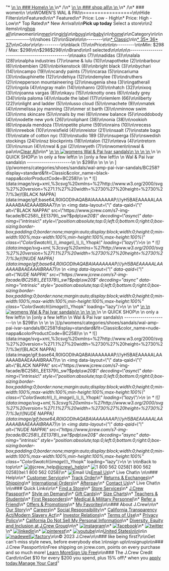 "*   [\n    \n    ### Home\n    \n    ](/)\n*   /\n*   [\n    \n    ### shop all\n    \n    ](/all)\n*   /\n*   ### women\n    \n\nWOMEN'S WAL & PAI\n=================\n\nHide Filters\n\nFeatured\n\n*   Featured\n*   Price: Low - High\n*   Price: High - Low\n*   Top Rated\n*   New Arrival\n\n**Pick up today** Select a store\n\n2 items\n\n[shop all](/all/?crawl=no)\n\nwomen\n\n[men](/all/mens?crawl=no)\n\n[girls](/all/girls?crawl=no)\n\n[boys](/all/boys?crawl=no)\n\n[baby](/all/baby?crawl=no)\n\n[home](/all/home?crawl=no)\n\nCategory\n\n\n------------\n\n[](/all/womens?sub-categories=womens-shopall-shoes&brand=WAL%20%26%20PAI&crawl=no)shoes (2)\n\nSize\n\n\n--------\n\n[*   Classic](/all/womens?brand=WAL%20%26%20PAI&crawl=no&fit=Classic)\n\n[*   35](/all/womens?brand=WAL%20%26%20PAI&crawl=no&size=35)[*   36](/all/womens?brand=WAL%20%26%20PAI&crawl=no&size=36)[*   37](/all/womens?brand=WAL%20%26%20PAI&crawl=no&size=37)\n\nColor\n\n\n---------\n\n[](/all/womens?brand=WAL%20%26%20PAI&crawl=no&l_color=root-black)black (1)\n\nPrice\n\n\n---------\n\nMin: $298 / Max: $298\n\n$298$298\n\nBrand\n\n1 selected[](/all/womens?crawl=no)\n\n\n\n\n-----------------------------------------------\n\n[](/all/womens?brand=AAKS,WAL%20%26%20PAI&crawl=no)aaks (7)\n\n[](/all/womens?brand=ADIDAS,WAL%20%26%20PAI&crawl=no)adidas (3)\n\n[](/all/womens?brand=ALALA,WAL%20%26%20PAI&crawl=no)alala (28)\n\n[](/all/womens?brand=ALPHA%20INDUSTRIES,WAL%20%26%20PAI&crawl=no)alpha industries (7)\n\n[](/all/womens?brand=AME%20%26%20LULU,WAL%20%26%20PAI&crawl=no)ame & lulu (10)\n\n[](/all/womens?brand=APOTHEKE,WAL%20%26%20PAI&crawl=no)apotheke (2)\n\n[](/all/womens?brand=BARBOUR,WAL%20%26%20PAI&crawl=no)barbour (6)\n\n[](/all/womens?brand=BEMBIEN,WAL%20%26%20PAI&crawl=no)bembien (26)\n\n[](/all/womens?brand=Birkenstock,WAL%20%26%20PAI&crawl=no)birkenstock (8)\n\n[](/all/womens?brand=BRIGHT%20BLACK,WAL%20%26%20PAI&crawl=no)bright black (3)\n\n[](/all/womens?brand=BYCHARI,WAL%20%26%20PAI&crawl=no)bychari (14)\n\n[](/all/womens?brand=CAMPO,WAL%20%26%20PAI&crawl=no)campo (19)\n\n[](/all/womens?brand=CANDY%20PAINTS,WAL%20%26%20PAI&crawl=no)candy paints (7)\n\n[](/all/womens?brand=CARAA,WAL%20%26%20PAI&crawl=no)caraa (5)\n\n[](/all/womens?brand=CARIUMA,WAL%20%26%20PAI&crawl=no)cariuma (3)\n\n[](/all/womens?brand=DAUPHINETTE,WAL%20%26%20PAI&crawl=no)dauphinette (12)\n\n[](/all/womens?brand=DEHIYA,WAL%20%26%20PAI&crawl=no)dehiya (12)\n\n[](/all/womens?brand=DEMYLEE,WAL%20%26%20PAI&crawl=no)demylee (1)\n\n[](/all/womens?brand=DRUTHERS,WAL%20%26%20PAI&crawl=no)druthers (2)\n\n[](/all/womens?brand=EPPERSON%20MOUNTAINEERING,WAL%20%26%20PAI&crawl=no)epperson mountaineering (2)\n\n[](/all/womens?brand=EUGENIA%20SHEA,WAL%20%26%20PAI&crawl=no)eugenia shea (3)\n\n[](/all/womens?brand=GATHERALL,WAL%20%26%20PAI&crawl=no)gatherall (2)\n\n[](/all/womens?brand=GOLA,WAL%20%26%20PAI&crawl=no)gola (4)\n\n[](/all/womens?brand=GRAY%20MALIN,WAL%20%26%20PAI&crawl=no)gray malin (14)\n\n[](/all/womens?brand=HANRO,WAL%20%26%20PAI&crawl=no)hanro (20)\n\n[](/all/womens?brand=HATCH,WAL%20%26%20PAI&crawl=no)hatch (32)\n\n[](/all/womens?brand=IXOQ,WAL%20%26%20PAI&crawl=no)ixoq (3)\n\n[](/all/womens?brand=JOANNA%20VARGAS,WAL%20%26%20PAI&crawl=no)joanna vargas (8)\n\n[](/all/womens?brand=KAYU,WAL%20%26%20PAI&crawl=no)kayu (15)\n\n[](/all/womens?brand=KNOTTY%20ONES,WAL%20%26%20PAI&crawl=no)knotty ones (6)\n\n[](/all/womens?brand=LADY%20GREY,WAL%20%26%20PAI&crawl=no)lady grey (34)\n\n[](/all/womens?brand=LA%20PALOMA,WAL%20%26%20PAI&crawl=no)la paloma (4)\n\n[](/all/womens?brand=LAUDE%20THE%20LABEL,WAL%20%26%20PAI&crawl=no)laude the label (17)\n\n[](/all/womens?brand=LEMLEM,WAL%20%26%20PAI&crawl=no)lemlem (66)\n\n[](/all/womens?brand=LIBERTY,WAL%20%26%20PAI&crawl=no)liberty (22)\n\n[](/all/womens?brand=LIGHT%20AND%20LADDER,WAL%20%26%20PAI&crawl=no)light and ladder (5)\n\n[](/all/womens?brand=LUSSO%20CLOUD,WAL%20%26%20PAI&crawl=no)lusso cloud (5)\n\n[](/all/womens?brand=MACHETE,WAL%20%26%20PAI&crawl=no)machete (9)\n\n[](/all/womens?brand=MATEK,WAL%20%26%20PAI&crawl=no)matek (4)\n\n[](/all/womens?brand=MELISSA%20JOY%20MANNING,WAL%20%26%20PAI&crawl=no)melissa joy manning (3)\n\n[](/all/womens?brand=MER%20ST%20BARTH,WAL%20%26%20PAI&crawl=no)mer st barth (3)\n\n[](/all/womens?brand=MINNOW%20SWIM,WAL%20%26%20PAI&crawl=no)minnow swim (3)\n\n[](/all/womens?brand=MS%20SKINCARE,WAL%20%26%20PAI&crawl=no)ms skincare (5)\n\n[](/all/womens?brand=NAILS%20BY%20MEI,WAL%20%26%20PAI&crawl=no)nails by mei (6)\n\n[](/all/womens?brand=NEW%20BALANCE,WAL%20%26%20PAI&crawl=no)new balance (5)\n\n[](/all/womens?brand=ODDOBODY,WAL%20%26%20PAI&crawl=no)oddobody (4)\n\n[](/all/womens?brand=ODETTE%20NEW%20YORK,WAL%20%26%20PAI&crawl=no)odette new york (26)\n\n[](/all/womens?brand=OLIPHANT,WAL%20%26%20PAI&crawl=no)oliphant (38)\n\n[](/all/womens?brand=ONIA,WAL%20%26%20PAI&crawl=no)onia (38)\n\n[](/all/womens?brand=OOKIOH,WAL%20%26%20PAI&crawl=no)ookioh (6)\n\n[](/all/womens?brand=PAULA%20MENDOZA,WAL%20%26%20PAI&crawl=no)paula mendoza (1)\n\n[](/all/womens?brand=PETITE%20PLUME,WAL%20%26%20PAI&crawl=no)petite plume (59)\n\n[](/all/womens?brand=RAINS,WAL%20%26%20PAI&crawl=no)rains (10)\n\n[](/all/womens?brand=RECESS,WAL%20%26%20PAI&crawl=no)recess (8)\n\n[](/all/womens?brand=REEBOK,WAL%20%26%20PAI&crawl=no)reebok (10)\n\n[](/all/womens?brand=REISFIELD,WAL%20%26%20PAI&crawl=no)reisfield (4)\n\n[](/all/womens?brand=REISTOR,WAL%20%26%20PAI&crawl=no)reistor (21)\n\n[](/all/womens?brand=SAALT,WAL%20%26%20PAI&crawl=no)saalt (7)\n\n[](/all/womens?brand=STATE%20BAGS,WAL%20%26%20PAI&crawl=no)state bags (1)\n\n[](/all/womens?brand=STATE%20OF%20COTTON%20NYC,WAL%20%26%20PAI&crawl=no)state of cotton nyc (13)\n\n[](/all/womens?brand=STUDIO%20189,WAL%20%26%20PAI&crawl=no)studio 189 (3)\n\n[](/all/womens?brand=SUPERGA,WAL%20%26%20PAI&crawl=no)superga (5)\n\n[](/all/womens?brand=SWEDISH%20STOCKINGS,WAL%20%26%20PAI&crawl=no)swedish stockings (24)\n\n[](/all/womens?brand=SZ%20BLOCKPRINTS,WAL%20%26%20PAI&crawl=no)sz blockprints (18)\n\n[](/all/womens?brand=TALON,WAL%20%26%20PAI&crawl=no)talon (12)\n\n[](/all/womens?brand=TEVA,WAL%20%26%20PAI&crawl=no)teva (4)\n\n[](/all/womens?brand=TRETORN,WAL%20%26%20PAI&crawl=no)tretorn (3)\n\n[](/all/womens?brand=UNSUN,WAL%20%26%20PAI&crawl=no)unsun (4)\n\n[](/all/womens?crawl=no)wal & pai (2)\n\n[](/all/womens?brand=WAL%20%26%20PAI,WYETH&crawl=no)wyeth (7)\n\nwomen[](/all/?crawl=no)\n\nwal & pai[](/all/womens?crawl=no)\n\n[Clear All](/all/?crawl=no)\n\n*   [\n    \n    ![womens Wal &amp; Pai Ivar sandals](https://www.jcrew.com/s7-img-facade/BC258_EE1379?hei=640&crop=0,0,512,0)\n    \n    \n    \n    ](/p/womens/categories/shoes/sandals/wal-amp-pai-ivar-sandals/BC258?display=standard&fit=Classic&color_name=black-nappa&colorProductCode=BC258)\n    \n    QUICK SHOP\n    \n    only a few left\n    \n    [only a few left\n    \n    Wal & Pai Ivar sandals\n    ----------------------\n    \n    $298\n    \n    \n    \n    ](/p/womens/categories/shoes/sandals/wal-amp-pai-ivar-sandals/BC258?display=standard&fit=Classic&color_name=black-nappa&colorProductCode=BC258)\n    \n    *   ![](data:image/svg+xml,%3csvg%20xmlns=%27http://www.w3.org/2000/svg%27%20version=%271.1%27%20width=%2730%27%20height=%2730%27/%3e)![BLACK NAPPA](data:image/gif;base64,R0lGODlhAQABAIAAAAAAAP///yH5BAEAAAAALAAAAAABAAEAAAIBRAA7)\n        \n        <img data-layout=\"\" data-qaid=\"\" alt=\"BLACK NAPPA\" src=\"https://www.jcrew.com/s7-img-facade/BC258\\_EE1379\\_sw?$pdp\\_sw20$\" decoding=\"async\" data-nimg=\"intrinsic\" style=\"position:absolute;top:0;left:0;bottom:0;right:0;box-sizing:border-box;padding:0;border:none;margin:auto;display:block;width:0;height:0;min-width:100%;max-width:100%;min-height:100%;max-height:100%\" class=\"ColorSwatch\\_\\_image\\_\\_\\_Yhopk\" loading=\"lazy\"/>\n        \n    *   ![](data:image/svg+xml,%3csvg%20xmlns=%27http://www.w3.org/2000/svg%27%20version=%271.1%27%20width=%2730%27%20height=%2730%27/%3e)![NUDE NAPPA](data:image/gif;base64,R0lGODlhAQABAIAAAAAAAP///yH5BAEAAAAALAAAAAABAAEAAAIBRAA7)\n        \n        <img data-layout=\"\" data-qaid=\"\" alt=\"NUDE NAPPA\" src=\"https://www.jcrew.com/s7-img-facade/BC258\\_EE1378\\_sw?$pdp\\_sw20$\" decoding=\"async\" data-nimg=\"intrinsic\" style=\"position:absolute;top:0;left:0;bottom:0;right:0;box-sizing:border-box;padding:0;border:none;margin:auto;display:block;width:0;height:0;min-width:100%;max-width:100%;min-height:100%;max-height:100%\" class=\"ColorSwatch\\_\\_image\\_\\_\\_Yhopk\" loading=\"lazy\"/>\n        \n    \n*   [\n    \n    ![womens Wal &amp; Pai Ivar sandals](https://www.jcrew.com/s7-img-facade/BC258_EE1378?hei=640&crop=0,0,512,0)\n    \n    \n    \n    ](/p/womens/categories/shoes/sandals/wal-amp-pai-ivar-sandals/BC258?display=standard&fit=Classic&color_name=nude-nappa&colorProductCode=BC258)\n    \n    QUICK SHOP\n    \n    only a few left\n    \n    [only a few left\n    \n    Wal & Pai Ivar sandals\n    ----------------------\n    \n    $298\n    \n    \n    \n    ](/p/womens/categories/shoes/sandals/wal-amp-pai-ivar-sandals/BC258?display=standard&fit=Classic&color_name=nude-nappa&colorProductCode=BC258)\n    \n    *   ![](data:image/svg+xml,%3csvg%20xmlns=%27http://www.w3.org/2000/svg%27%20version=%271.1%27%20width=%2730%27%20height=%2730%27/%3e)![BLACK NAPPA](data:image/gif;base64,R0lGODlhAQABAIAAAAAAAP///yH5BAEAAAAALAAAAAABAAEAAAIBRAA7)\n        \n        <img data-layout=\"\" data-qaid=\"\" alt=\"BLACK NAPPA\" src=\"https://www.jcrew.com/s7-img-facade/BC258\\_EE1379\\_sw?$pdp\\_sw20$\" decoding=\"async\" data-nimg=\"intrinsic\" style=\"position:absolute;top:0;left:0;bottom:0;right:0;box-sizing:border-box;padding:0;border:none;margin:auto;display:block;width:0;height:0;min-width:100%;max-width:100%;min-height:100%;max-height:100%\" class=\"ColorSwatch\\_\\_image\\_\\_\\_Yhopk\" loading=\"lazy\"/>\n        \n    *   ![](data:image/svg+xml,%3csvg%20xmlns=%27http://www.w3.org/2000/svg%27%20version=%271.1%27%20width=%2730%27%20height=%2730%27/%3e)![NUDE NAPPA](data:image/gif;base64,R0lGODlhAQABAIAAAAAAAP///yH5BAEAAAAALAAAAAABAAEAAAIBRAA7)\n        \n        <img data-layout=\"\" data-qaid=\"\" alt=\"NUDE NAPPA\" src=\"https://www.jcrew.com/s7-img-facade/BC258\\_EE1378\\_sw?$pdp\\_sw20$\" decoding=\"async\" data-nimg=\"intrinsic\" style=\"position:absolute;top:0;left:0;bottom:0;right:0;box-sizing:border-box;padding:0;border:none;margin:auto;display:block;width:0;height:0;min-width:100%;max-width:100%;min-height:100%;max-height:100%\" class=\"ColorSwatch\\_\\_image\\_\\_\\_Yhopk\" loading=\"lazy\"/>\n        \n    \n\nBack to top\n\n*   ![@jcrew_help](/next-static/images/sidecar-modules/footer/twitter-2.svg)[@jcrew\\_help](https://twitter.com/jcrew_help)\n*   ![1 800 562 0258](/next-static/images/sidecar-modules/footer/phone-2.svg)[1 800 562 0258](tel:1 800 562 0258)\n*   ![Email Us](/next-static/images/sidecar-modules/footer/email.svg)[Email Us](mailto:help@jcrew.com)\n*   Live Chat\n    \n\n### Help\n\n*   [Customer Service](/help/customer-service)\n*   [Track Order](/help/order-status)\n*   [Returns & Exchanges](/help/returns-exchanges)\n*   [Shipping](/help/shipping-handling)\n*   [International Orders](/help/international-orders)\n*   [Afterpay](/afterpay-faq)\n*   [Contact Us](/help/contact-us)\n*   Live Chat\n    \n\n### Quick Links\n\n*   [Find a Store](https://stores.jcrew.com/search)\n*   [Store Services](/s/store-services)\n*   [J.Crew Passport](/s/rewards)\n*   [Style on Demand](/s/style-on-demand)\n*   [Gift Cards](/help/gift-card)\n*   [Size Charts](/r/size-charts)\n*   [Teachers & Students](/s/teacher-student-discount)\n*   [First Responders](/s/military-medical-first-responder-discount)\n*   [Medical & Military Personnel](/s/military-medical-first-responder-discount)\n*   [Refer a Friend](/share)\n*   [Offers & Promotions](/best-deals)\n*   [My Favorites](/favorites)\n\n### About J.Crew\n\n*   [Our Story](/s/aboutus)\n*   [Careers](https://jobs.jcrew.com)\n*   [Social Responsibility](/s/corporate-responsibility)\n*   [California Transparency Act/Modern Slavery Act](/s/CSR-california-transparency-act)\n*   [Investor Relations](https://investors.jcrew.com)\n*   [Terms of Use](/help/terms-of-use)\n*   [Privacy Policy](/help/privacy-policy)\n*   [California Do Not Sell My Personal Information](https://jcrew.clarip.com/dsr/create?brand=jcrew&type=3)\n*   [Diversity, Equity and Inclusion at J.Crew Group](/s/diversity-equity-inclusion)\n\n*   [![instagram](/next-static/images/sidecar-modules/footer/instagram-2.svg)](http://instagram.com/jcrew)\n*   [![facebook](/next-static/images/sidecar-modules/footer/facebook-2.svg)](https://www.facebook.com/jcrew)\n*   [![twitter](/next-static/images/sidecar-modules/footer/twitter-2.svg)](https://twitter.com/jcrew)\n*   [![linkedin](/next-static/images/sidecar-modules/footer/linkedin.svg)](https://www.linkedin.com/company/j-crew)\n*   [![pinterest](/next-static/images/sidecar-modules/footer/pinterest-2.svg)](http://pinterest.com/jcrew/)\n*   [![youtube](/next-static/images/sidecar-modules/footer/youtube-2.svg)](http://www.youtube.com/user/jcrewinsider)\n\n[United States\n\n](/r/context-chooser)\n\n[![madewell](/next-static/images/sidecar-modules/footer/madewell.svg)](https://www.madewell.com)[![factory](/next-static/images/sidecar-modules/navigation/jcrew-factory-logo-black.svg)](https://factory.jcrew.com)\n\n© 2023 J.Crew\n\n### like being first?\n\nGet can't-miss style news, before everybody else.\n\nsign up\n\nsignup\n\n### J.Crew Passport\n\nFree shipping on jcrew.com, points on every purchase and so much more! [Learn More](/s/rewards)[Sign Up Free](/?register=true)\n\n### The J.Crew Credit Card\n\nGet $10 for every $200 you spend, plus 15% off\\* when you [apply today.](/s/credit-card)[Manage Your Card](https://d.comenity.net/jcrew/)"